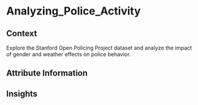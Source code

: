 # Analyzing_Police_Activity

## Context

Explore the Stanford Open Policing Project dataset and analyze the impact of gender and weather effects on police behavior.

## Attribute Information

## Insights
